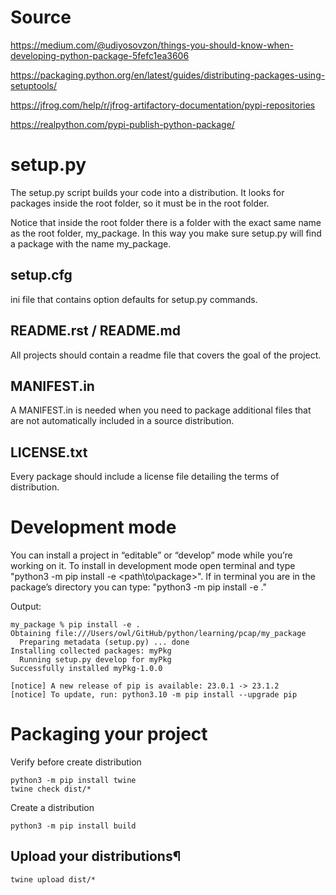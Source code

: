# Source
https://medium.com/@udiyosovzon/things-you-should-know-when-developing-python-package-5fefc1ea3606

https://packaging.python.org/en/latest/guides/distributing-packages-using-setuptools/

https://jfrog.com/help/r/jfrog-artifactory-documentation/pypi-repositories

https://realpython.com/pypi-publish-python-package/


# setup.py

The setup.py script builds your code into a distribution. It looks for packages inside the root folder, 
so it must be in the root folder. 

Notice that inside the root folder there is a folder with the exact same name as the root folder, my_package. 
In this way you make sure setup.py will find a package with the name my_package.

## setup.cfg
ini file that contains option defaults for setup.py commands.   

## README.rst / README.md
All projects should contain a readme file that covers the goal of the project.

## MANIFEST.in
A MANIFEST.in is needed when you need to package additional files that are not automatically included 
in a source distribution.

## LICENSE.txt
Every package should include a license file detailing the terms of distribution.

# Development mode
You can install a project in “editable” or “develop” mode while you’re working on it.
To install in development mode open terminal and type "python3 -m pip install -e  <path\to\package>". 
If in terminal you are in the package’s directory you can type: "python3 -m pip install -e ."

Output:
```
my_package % pip install -e .
Obtaining file:///Users/owl/GitHub/python/learning/pcap/my_package
  Preparing metadata (setup.py) ... done
Installing collected packages: myPkg
  Running setup.py develop for myPkg
Successfully installed myPkg-1.0.0

[notice] A new release of pip is available: 23.0.1 -> 23.1.2
[notice] To update, run: python3.10 -m pip install --upgrade pip

```

# Packaging your project
Verify before create distribution
```
python3 -m pip install twine
twine check dist/*
```

Create a distribution
```
python3 -m pip install build
```

## Upload your distributions¶
```
twine upload dist/*
```